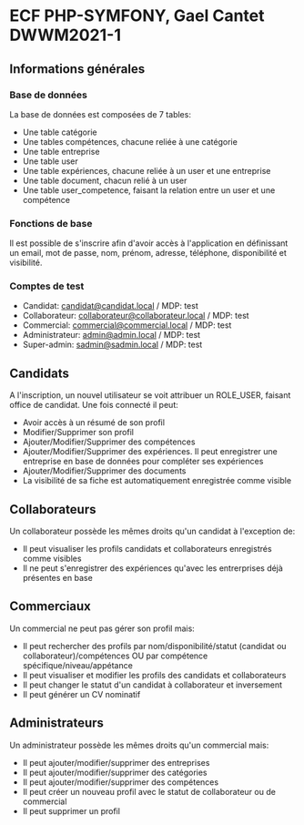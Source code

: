 # ECF PHP-SYMFONY, Gael Cantet DWWM2021-1
## Informations générales
### Base de données
La base de données est composées de 7 tables:
* Une table catégorie
* Une tables compétences, chacune reliée à une catégorie
* Une table entreprise
* Une table user
* Une table expériences, chacune reliée à un user et une entreprise
* Une table document, chacun relié à un user
* Une table user_competence, faisant la relation entre un user et une compétence

### Fonctions de base
Il est possible de s'inscrire afin d'avoir accès à l'application en définissant un email, mot de passe, nom, prénom, adresse, téléphone, disponibilité et visibilité.

### Comptes de test
* Candidat: candidat@candidat.local / MDP: test
* Collaborateur: collaborateur@collaborateur.local / MDP: test
* Commercial: commercial@commercial.local / MDP: test
* Administrateur: admin@admin.local / MDP: test
* Super-admin: sadmin@sadmin.local / MDP: test

## Candidats
A l'inscription, un nouvel utilisateur se voit attribuer un ROLE_USER, faisant office de candidat.
Une fois connecté il peut:
* Avoir accès à un résumé de son profil
* Modifier/Supprimer son profil
* Ajouter/Modifier/Supprimer des compétences
* Ajouter/Modifier/Supprimer des expériences. Il peut enregistrer une entreprise en base de données pour compléter ses expériences
* Ajouter/Modifier/Supprimer des documents
* La visibilité de sa fiche est automatiquement enregistrée comme visible

## Collaborateurs
Un collaborateur possède les mêmes droits qu'un candidat à l'exception de:
* Il peut visualiser les profils candidats et collaborateurs enregistrés comme visibles
* Il ne peut s'enregistrer des expériences qu'avec les entrerprises déjà présentes en base

## Commerciaux
Un commercial ne peut pas gérer son profil mais:
* Il peut rechercher des profils par nom/disponibilité/statut (candidat ou collaborateur)/compétences OU par compétence spécifique/niveau/appétance
* Il peut visualiser et modifier les profils des candidats et collaborateurs
* Il peut changer le statut d'un candidat à collaborateur et inversement
* Il peut générer un CV nominatif

## Administrateurs
Un administrateur possède les mêmes droits qu'un commercial mais:
* Il peut ajouter/modifier/supprimer des entreprises
* Il peut ajouter/modifier/supprimer des catégories
* Il peut ajouter/modifier/supprimer des compétences
* Il peut créer un nouveau profil avec le statut de collaborateur ou de commercial
* Il peut supprimer un profil
